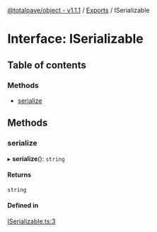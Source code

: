 [@totalpave/object - v1.1.1](../README.md) / [Exports](../modules.md) / ISerializable

# Interface: ISerializable

## Table of contents

### Methods

- [serialize](ISerializable.md#serialize)

## Methods

### serialize

▸ **serialize**(): `string`

#### Returns

`string`

#### Defined in

[ISerializable.ts:3](https://github.com/totalpave/object/blob/0eede96/src/ISerializable.ts#L3)
